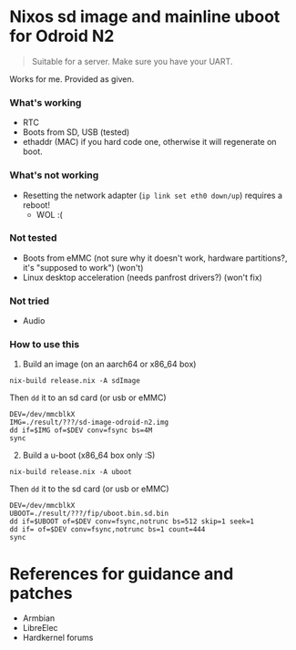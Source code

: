 # Nixos sd image and mainline uboot for Odroid N2

> Suitable for a server. Make sure you have your UART.

Works for me. Provided as given.

### What's working

- RTC
- Boots from SD, USB (tested)
- ethaddr (MAC) if you hard code one, otherwise it will regenerate on boot.

### What's not working

- Resetting the network adapter (`ip link set eth0 down/up`) requires a reboot!
	- WOL :(

### Not tested

- Boots from eMMC (not sure why it doesn't work, hardware partitions?, it's "supposed to work") (won't)
- Linux desktop acceleration (needs panfrost drivers?) (won't fix)

### Not tried

- Audio

### How to use this

1. Build an image (on an aarch64 or x86_64 box)

`nix-build release.nix -A sdImage`

Then `dd` it to an sd card (or usb or eMMC)

```
DEV=/dev/mmcblkX
IMG=./result/???/sd-image-odroid-n2.img
dd if=$IMG of=$DEV conv=fsync bs=4M
sync
```

2. Build a u-boot (x86_64 box only :S)

`nix-build release.nix -A uboot`

Then `dd` it to the sd card (or usb or eMMC)

```
DEV=/dev/mmcblkX
UBOOT=./result/???/fip/uboot.bin.sd.bin
dd if=$UBOOT of=$DEV conv=fsync,notrunc bs=512 skip=1 seek=1
dd if= of=$DEV conv=fsync,notrunc bs=1 count=444
sync
```

# References for guidance and patches

- Armbian
- LibreElec
- Hardkernel forums

